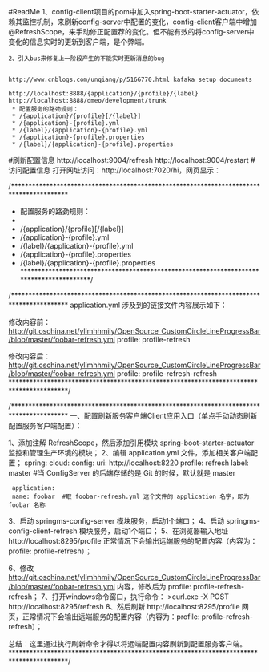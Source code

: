 #ReadMe
	1、config-client项目的pom中加入spring-boot-starter-actuator，依赖其监控机制，来刷新config-server中配置的变化，config-client客户端中增加@RefreshScope，来手动修正配置荐的变化。但不能有效的将config-server中变化的信息实时的更新到客户端，是个弊端。
	
	2、引入bus来修复上一阶段产生的不能实时更新消息的bug
	
	
	http://www.cnblogs.com/unqiang/p/5166770.html kafaka setup documents
	
	http://localhost:8888/{application}/{profile}/{label}
	http://localhost:8888/dmeo/development/trunk 
	 * 配置服务的路劲规则：
     * /{application}/{profile}[/{label}]
     * /{application}-{profile}.yml
     * /{label}/{application}-{profile}.yml
     * /{application}-{profile}.properties
     * /{label}/{application}-{profile}.properties
#刷新配置信息
    http://localhost:9004/refresh
    http://localhost:9004/restart
#访问配置信息
	打开网址访问：http://localhost:7020/hi，网页显示：

   
/****************************************************************************************
 * 配置服务的路劲规则：
 *
 * /{application}/{profile}[/{label}]
 * /{application}-{profile}.yml
 * /{label}/{application}-{profile}.yml
 * /{application}-{profile}.properties
 * /{label}/{application}-{profile}.properties
 ****************************************************************************************/






/****************************************************************************************
 application.yml 涉及到的链接文件内容展示如下：

 修改内容前：
 http://git.oschina.net/ylimhhmily/OpenSource_CustomCircleLineProgressBar/blob/master/foobar-refresh.yml
 profile: profile-refresh

 修改内容后：
 http://git.oschina.net/ylimhhmily/OpenSource_CustomCircleLineProgressBar/blob/master/foobar-refresh.yml
 profile: profile-refresh-refresh
 ****************************************************************************************/






/****************************************************************************************
 一、配置刷新服务客户端Client应用入口（单点手动动态刷新配置服务客户端配置）：

 1、添加注解 RefreshScope，然后添加引用模块 spring-boot-starter-actuator 监控和管理生产环境的模块；
 2、编辑 application.yml 文件，添加相关客户端配置；
     spring:
     cloud:
     config:
     uri: http://localhost:8220
     profile: refresh
     label: master #当 ConfigServer 的后端存储的是 Git 的时候，默认就是 master

     application:
     name: foobar  #取 foobar-refresh.yml 这个文件的 application 名字，即为 foobar 名称
 3、启动 springms-config-server 模块服务，启动1个端口；
 4、启动 springms-config-client-refresh 模块服务，启动1个端口；
 5、在浏览器输入地址 http://localhost:8295/profile 正常情况下会输出远端服务的配置内容（内容为：profile: profile-refresh）；

 6、修改 http://git.oschina.net/ylimhhmily/OpenSource_CustomCircleLineProgressBar/blob/master/foobar-refresh.yml 内容，修改后为 profile: profile-refresh-refresh；
 7、打开windows命令窗口，执行命令： >curl.exe -X POST http://localhost:8295/refresh
 8、然后刷新 http://localhost:8295/profile 网页，正常情况下会输出远端服务的配置内容（内容为：profile: profile-refresh-refresh）；

 总结：这里通过执行刷新命令才得以将远端配置内容刷新到配置服务客户端。
 ****************************************************************************************/







    